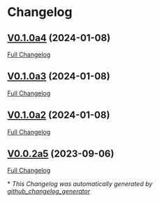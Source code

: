 # Changelog

## [V0.1.0a4](https://github.com/NeonJarbas/ovos-audio-plugin-simple/tree/V0.1.0a4) (2024-01-08)

[Full Changelog](https://github.com/NeonJarbas/ovos-audio-plugin-simple/compare/V0.1.0a3...V0.1.0a4)

## [V0.1.0a3](https://github.com/NeonJarbas/ovos-audio-plugin-simple/tree/V0.1.0a3) (2024-01-08)

[Full Changelog](https://github.com/NeonJarbas/ovos-audio-plugin-simple/compare/V0.1.0a2...V0.1.0a3)

## [V0.1.0a2](https://github.com/NeonJarbas/ovos-audio-plugin-simple/tree/V0.1.0a2) (2024-01-08)

[Full Changelog](https://github.com/NeonJarbas/ovos-audio-plugin-simple/compare/V0.0.2a5...V0.1.0a2)

## [V0.0.2a5](https://github.com/NeonJarbas/ovos-audio-plugin-simple/tree/V0.0.2a5) (2023-09-06)

[Full Changelog](https://github.com/NeonJarbas/ovos-audio-plugin-simple/compare/1f7679bd47baa16dcb94674eede87462354a4177...V0.0.2a5)



\* *This Changelog was automatically generated by [github_changelog_generator](https://github.com/github-changelog-generator/github-changelog-generator)*
